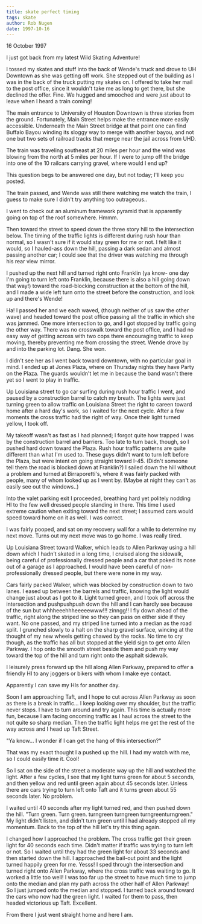 ```yaml
---
title: skate perfect timing
tags: skate
author: Rob Nugen
date: 1997-10-16
---
```


<p class=date>16 October 1997</p>

<p>I just got back from my latest Wild Skating Adventure!</p>

<p>I tossed my skates and stuff into the back of Wende's truck and
drove to UH Downtown as she was getting off work.  She stepped out of
the building as I was in the back of the truck putting my skates on.
I offered to take her mail to the post office, since it wouldn't take
me as long to get there, but she declined the offer.  Fine.  We hugged
and smooched and were just about to leave when I heard a train
coming!</p>

<p>The main entrance to University of Houston Downtown is three
stories from the ground.  Fortunately, Main Street helps make the
entrance more easily accessible.  Underneath the Main Street bridge at
that point one can find Buffalo Bayou winding its sloggy way to merge
with another bayou, and not one but two sets of railroad tracks that
merge near the jail across from UHD.</p>

<p>The train was traveling southeast at 20 miles per hour and the wind
was blowing from the north at 5 miles per hour.  If I were to jump off
the bridge into one of the 10 railcars carrying gravel, where would I
end up?</p>

<p>This question begs to be answered one day, but not today; I'll keep
you posted.</p>

<p>The train passed, and Wende was still there watching me watch the
train, I guess to make sure I didn't try anything too outrageous..</p>

<p>I went to check out an aluminum framework pyramid that is
apparently going on top of the roof somewhere.  Hmmm.</p>

<p>Then toward the street to speed down the three story hill to the
intersection below.  The timing of the traffic lights is different
during rush hour than normal, so I wasn't sure if it would stay green
for me or not.  I felt like it would, so I hauled-ass down the hill,
passing a dark sedan and almost passing another car; I could see that
the driver was watching me through his rear view mirror.</p>

<p>I pushed up the next hill and turned right onto Franklin (ya know- one
day I'm going to turn left onto Franklin, because there is also a hill
going down that way!) toward the road-blocking construction at the
bottom of the hill, and I made a wide left turn onto the street before
the construction, and look up and there's Wende!</p>

<p>Ha!  I passed her and we each waved, (though neither of us saw the
other wave) and headed toward the post office passing all the traffic
in which she was jammed.  One more intersection to go, and I got
stopped by traffic going the other way.  There was no crosswalk toward
the post office, and I had no easy way of getting across with two cops
there encouraging traffic to keep moving, thereby preventing me from
crossing the street.  Wende drove by and into the parking lot.  Dang.
She won.</p>

<p>I didn't see her as I went back toward downtown, with no particular
goal in mind.  I ended up at Jones Plaza, where on Thursday nights
they have Party on the Plaza.  The guards wouldn't let me in because
the band wasn't there yet so I went to play in traffic.</p>

<p>Up Louisiana street to go car surfing during rush hour traffic I
went, and paused by a construction barrel to catch my breath.  The
lights were just turning green to allow traffic on Louisiana Street
the right to careen toward home after a hard day's work, so I waited
for the next cycle.  After a few moments the cross traffic had the
right of way.  Once their light turned yellow, I took off.</p>

<p>My takeoff wasn't as fast as I had planned; I forgot quite how
trapped I was by the construction barrel and barriers.  Too late to
turn back, though, so I pushed hard down toward the Plaza.  Rush hour
traffic patterns are quite different than what I'm used to.  These
guys didn't want to turn left before the Plaza, but were intent on
going straight toward I-45.  (Didn't someone tell them the road is
blocked down at Franklin?)  I sailed down the hill without a problem and
turned at Birraporetti's, where it was fairly packed with people, many
of whom looked up as I went by.  (Maybe at night they can't as easily
see out the windows..)</p>

<p>Into the valet parking exit I proceeded, breathing hard yet
politely nodding HI to the few well dressed people standing in there.
This time I used extreme caution when exiting toward the next street;
I assumed cars would speed toward home on it as well.  I was
correct.</p>

<p>I was fairly pooped, and sat on my recovery wall for a while to
determine my next move.  Turns out my next move was to go home.  I was
really tired.</p>

<p>Up Louisiana Street toward Walker, which leads to Allen Parkway using
a hill down which I hadn't skated in a long time, I cruised along the
sidewalk, being careful of professionally dressed people and a car
that poked its nose out of a garage as I approached.  I would have
been careful of non-professionally dressed people, but there were none
in my way.</p>

<p>Cars fairly packed Walker, which was blocked by construction down
to two lanes.  I eased up between the barrels and traffic, knowing the
light would change just about as I got to it.  Light turned green, and
I took off across the intersection and pushpushpush down the hill and
I can hardly see because of the sun but whhheeehhheeeeewww!!!
zinngg!! I fly down ahead of the traffic, right along the striped line
so they can pass on either side if they want.  No one passed, and my
striped line turned into a median as the road split.  I grunched
slowly to a halt on the sharp gravel surface, wincing at the thought
of my new wheels getting chawed by the rocks.  No time to cry though,
as the traffic has all but stopped at the yield sign to get onto Allen
Parkway.  I hop onto the smooth street beside them and push my way
toward the top of the hill and turn right onto the asphalt
sidewalk.</p>

<p>I leisurely press forward up the hill along Allen Parkway, prepared
to offer a friendly HI to any joggers or bikers with whom I make eye
contact.</p>

<p>Apparently I can save my HIs for another day.</p>

<p>Soon I am approaching Taft, and I hope to cut across Allen Parkway
as soon as there is a break in traffic...  I keep looking over my
shoulder, but the traffic never stops.  I have to turn around and try
again.  This time is actually more fun, because I am facing oncoming
traffic as I haul across the street to the not quite so sharp median.
Then the traffic light helps me get the rest of the way across and I
head up Taft Street.</p>

<p>"Ya know... I wonder if I can get the hang of this intersection?"</p>

<p>That was my exact thought I a pushed up the hill.  I had my watch
with me, so I could easily time it.  Cool!</p>

<p>So I sat on the side of the street a moderate way up the hill and
watched the light.  After a few cycles, I see that my light turns
green for about 5 seconds, and then yellow and red until green again
about 45 seconds later.  Unless there are cars trying to turn left
onto Taft and it turns green about 55 seconds later.  No problem.</p>

<p>I waited until 40 seconds after my light turned red, and then
pushed down the hill.  "Turn green.  Turn green. turngreen turngreen
turngreenturngreen."  My light didn't listen, and didn't turn green
until I had already stopped all my momentum.  Back to the top of the
hill let's try this thing again.</p>

<p>I changed how I approached the problem.  The cross traffic got their
green light for 40 seconds each time.  Didn't matter if traffic was
trying to turn left or not.  So I waited until they had the green
light for about 33 seconds and then started down the hill.  I
approached the bail-out point and the light turned happily green for
me.  Yesss!  I sped through the intersection and turned right onto
Allen Parkway, where the cross traffic was waiting to go.  It worked a
little too well!  I was too far up the street to have much time to
jump onto the median and plan my path across the other half of Allen
Parkway!  So I just jumped onto the median and stopped.  I turned back
around toward the cars who now had the green light.  I waited for them
to pass, then headed victorious up Taft.  Excellent.</p>

<p>From there I just went straight home and here I am.</p>
